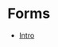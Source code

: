 # Forms

* [Intro](https://github.com/cyberdelahoz95/dev-notes/blob/main/angular/english/forms/intro.md)

